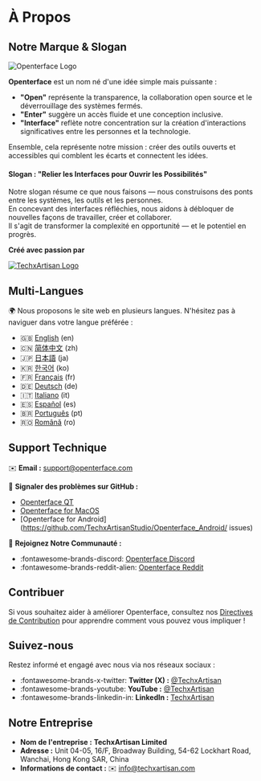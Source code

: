 # À Propos

## Notre Marque & Slogan

![Openterface Logo](https://assets.openterface.com/images/openterface.webp)  

**Openterface** est un nom né d'une idée simple mais puissante :  

- **"Open"** représente la transparence, la collaboration open source et le déverrouillage des systèmes fermés.  
- **"Enter"** suggère un accès fluide et une conception inclusive.  
- **"Interface"** reflète notre concentration sur la création d'interactions significatives entre les personnes et la technologie.

Ensemble, cela représente notre mission : créer des outils ouverts et accessibles qui comblent les écarts et connectent les idées.

#### Slogan : **"Relier les Interfaces pour Ouvrir les Possibilités"**

Notre slogan résume ce que nous faisons — nous construisons des ponts entre les systèmes, les outils et les personnes.  
En concevant des interfaces réfléchies, nous aidons à débloquer de nouvelles façons de travailler, créer et collaborer.  
Il s'agit de transformer la complexité en opportunité — et le potentiel en progrès.

**Créé avec passion par**

[![TechxArtisan Logo](https://techxartisan.com/images/techxartisan-company-black.png)](https://techxartisan.com)  

## Multi-Langues

🌍 Nous proposons le site web en plusieurs langues. 
N'hésitez pas à naviguer dans votre langue préférée :

- 🇬🇧 [English](https://openterface.com/) (en)
- 🇨🇳 [简体中文](https://cn.openterface.com/) (zh)
- 🇯🇵 [日本語](https://jp.openterface.com/) (ja)
- 🇰🇷 [한국어](https://kr.openterface.com/) (ko)
- 🇫🇷 [Français](https://fr.openterface.com/) (fr)
- 🇩🇪 [Deutsch](https://de.openterface.com/) (de)
- 🇮🇹 [Italiano](https://it.openterface.com/) (it)
- 🇪🇸 [Español](https://es.openterface.com/) (es)
- 🇧🇷 [Português](https://pt.openterface.com/) (pt)
- 🇷🇴 [Română](https://ro.openterface.com/) (ro)

## Support Technique  
✉️ **Email :** [support@openterface.com](mailto:support@openterface.com)  

📂 **Signaler des problèmes sur GitHub :**

- [Openterface QT](https://github.com/TechxArtisanStudio/Openterface_QT/issues)  
- [Openterface for MacOS](https://github.com/TechxArtisanStudio/Openterface_MacOS/issues)  
- [Openterface for Android](https://github.com/TechxArtisanStudio/Openterface_Android/
issues)  

💬 **Rejoignez Notre Communauté :**

- :fontawesome-brands-discord: [Openterface Discord](https://openterface.com/discord)  
- :fontawesome-brands-reddit-alien: [Openterface Reddit](https://openterface.com/reddit)  


## Contribuer
Si vous souhaitez aider à améliorer Openterface, consultez nos [Directives de Contribution](contributing.md) pour apprendre comment vous pouvez vous impliquer !


## Suivez-nous

Restez informé et engagé avec nous via nos réseaux sociaux :  

- :fontawesome-brands-x-twitter: **Twitter (X) :** [@TechxArtisan](https://twitter.com/TechxArtisan)  
- :fontawesome-brands-youtube: **YouTube :** [@TechxArtisan](https://www.youtube.com/@TechxArtisan)  
- :fontawesome-brands-linkedin-in: **LinkedIn :** [TechxArtisan](https://www.linkedin.com/company/techxartisan/)  


## Notre Entreprise

- **Nom de l'entreprise :** **TechxArtisan Limited**  
- **Adresse :** Unit 04-05, 16/F, Broadway Building, 54-62 Lockhart Road, Wanchai, Hong Kong SAR, China  
- **Informations de contact :** ✉️ [info@techxartisan.com](mailto:info@techxartisan.com)  